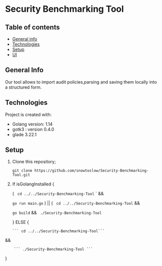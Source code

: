 # Security Benchmarking Tool

## Table of contents
* [General info](#general-info)
* [Technologies](#technologies)
* [Setup](#setup)
* [UI](#ui)

## General Info

Our tool allows to import audit policies,parsing and saving them locally into a structured form.


## Technologies
Project is created with:
* Golang version: 1.14
* gotk3 : version 0.4.0 
* glade 3.22.1

## Setup



 1. Clone this repository;
 
      ``` git clone https://github.com/snowtoslow/Security-Benchmarking-Tool.git ```
      
 2. If isGolangInstalled {
      
      (
      ``` cd ../../Security-Benchmarking-Tool```
      `
        &&
      
      ``` go run main.go ``` ) || ( ``` cd ../../Security-Benchmarking-Tool``` &&
      
      ``` go build ```  && ``` ./Security-Benchmarking-Tool```
      
 
    }  ELSE {
        
        ``` cd ../../Security-Benchmarking-Tool``` 
        
        
   &&  
        
        ``` ./Security-Benchmarking-Tool ```   
    
   }
   

  
   
    
    
    
        
